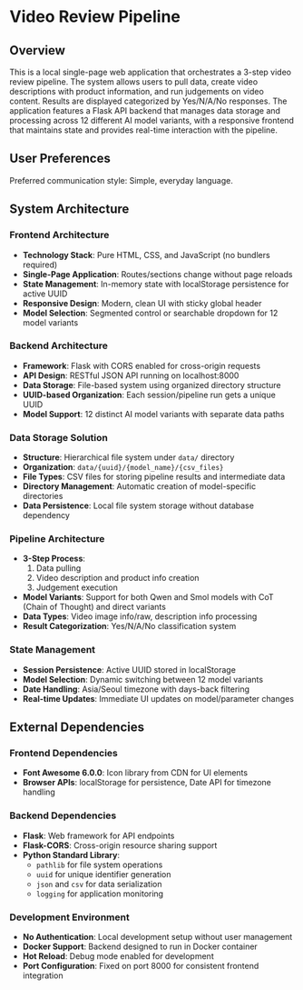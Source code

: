# Video Review Pipeline

## Overview

This is a local single-page web application that orchestrates a 3-step video review pipeline. The system allows users to pull data, create video descriptions with product information, and run judgements on video content. Results are displayed categorized by Yes/N/A/No responses. The application features a Flask API backend that manages data storage and processing across 12 different AI model variants, with a responsive frontend that maintains state and provides real-time interaction with the pipeline.

## User Preferences

Preferred communication style: Simple, everyday language.

## System Architecture

### Frontend Architecture
- **Technology Stack**: Pure HTML, CSS, and JavaScript (no bundlers required)
- **Single-Page Application**: Routes/sections change without page reloads
- **State Management**: In-memory state with localStorage persistence for active UUID
- **Responsive Design**: Modern, clean UI with sticky global header
- **Model Selection**: Segmented control or searchable dropdown for 12 model variants

### Backend Architecture
- **Framework**: Flask with CORS enabled for cross-origin requests
- **API Design**: RESTful JSON API running on localhost:8000
- **Data Storage**: File-based system using organized directory structure
- **UUID-based Organization**: Each session/pipeline run gets a unique UUID
- **Model Support**: 12 distinct AI model variants with separate data paths

### Data Storage Solution
- **Structure**: Hierarchical file system under `data/` directory
- **Organization**: `data/{uuid}/{model_name}/{csv_files}`
- **File Types**: CSV files for storing pipeline results and intermediate data
- **Directory Management**: Automatic creation of model-specific directories
- **Data Persistence**: Local file system storage without database dependency

### Pipeline Architecture
- **3-Step Process**: 
  1. Data pulling
  2. Video description and product info creation
  3. Judgement execution
- **Model Variants**: Support for both Qwen and Smol models with CoT (Chain of Thought) and direct variants
- **Data Types**: Video image info/raw, description info processing
- **Result Categorization**: Yes/N/A/No classification system

### State Management
- **Session Persistence**: Active UUID stored in localStorage
- **Model Selection**: Dynamic switching between 12 model variants
- **Date Handling**: Asia/Seoul timezone with days-back filtering
- **Real-time Updates**: Immediate UI updates on model/parameter changes

## External Dependencies

### Frontend Dependencies
- **Font Awesome 6.0.0**: Icon library from CDN for UI elements
- **Browser APIs**: localStorage for persistence, Date API for timezone handling

### Backend Dependencies
- **Flask**: Web framework for API endpoints
- **Flask-CORS**: Cross-origin resource sharing support
- **Python Standard Library**: 
  - `pathlib` for file system operations
  - `uuid` for unique identifier generation
  - `json` and `csv` for data serialization
  - `logging` for application monitoring

### Development Environment
- **No Authentication**: Local development setup without user management
- **Docker Support**: Backend designed to run in Docker container
- **Hot Reload**: Debug mode enabled for development
- **Port Configuration**: Fixed on port 8000 for consistent frontend integration